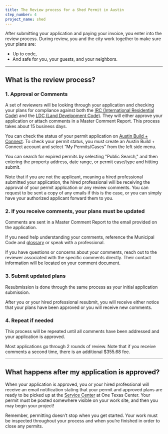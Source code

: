 ```yaml
---
title: The Review process for a Shed Permit in Austin
step_number: 4
project_name: shed
---
```



After submitting your application and paying your invoice, you enter into the review process. During review, you and the city work together to make sure your plans are:

* Up to code,
* And safe for you, your guests, and your neighbors.

---

## What is the review process?

### 1. Approval or Comments

A set of reviewers will be looking through your application and checking your plans for compliance against both the [IRC (International Residential Code)](https://www.iccsafe.org/codes-tech-support/codes/2015-i-codes/irc/) and the [LDC (Land Development Code)](https://www.municode.com/library/tx/austin/codes/code_of_ordinances?nodeId=TIT25LADE). They will either approve your application or attach comments in a Master Comment Report. This process takes about 15 business days.

You can check the status of your permit application on [Austin Build + Connect](https://abc.austintexas.gov/web/permit/login?reset=true&amp;t_loginAgain=1). To check your permit status, you must create an Austin Build + Connect account and select “My Permits/Cases” from the left side menu.

You can search for expired permits by selecting "Public Search," and then entering the property address, date range, or permit case/type and hitting submit.

Note that if you are not the applicant, meaning a hired professional submitted your application, the hired professional will be receiving the approval of your permit application or any review comments. You can request to be sent a copy of any emails if this is the case, or you can simply have your authorized applicant forward them to you.

### 2. If you receive comments, your plans must be updated

Comments are sent in a Master Comment Report to the email provided on the application.

If you need help understanding your comments, reference the Municipal Code and [glossary](/resources/glossary/) or speak with a professional.

If you have questions or concerns about your comments, reach out to the reviewer associated with the specific comments directly. Their contact information will be located on your comment document.

### 3. Submit updated plans

Resubmission is done through the same process as your initial application submission.

After you or your hired professional resubmit, you will receive either notice that your plans have been approved or you will receive new comments.

### 4. Repeat if needed

This process will be repeated until all comments have been addressed and your application is approved.

Most applications go through 2 rounds of review. Note that if you receive comments a second time, there is an additional $355.68 fee.

---

## What happens after my application is approved?

When your application is approved, you or your hired professional will receive an email notification stating that your permit and approved plans are ready to be picked up at the [Service Center](/contact/#service-center) at One Texas Center. Your permit must be posted somewhere visible on your work site, and then you may begin your project!

Remember, permitting doesn’t stop when you get started. Your work must be inspected throughout your process and when you’re finished in order to close any permits.